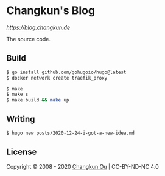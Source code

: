# Changkun's Blog

_https://blog.changkun.de_

The source code.

## Build

```sh
$ go install github.com/gohugoio/hugo@latest
$ docker network create traefik_proxy
```

```sh
$ make
$ make s
$ make build && make up
```

## Writing

```sh
$ hugo new posts/2020-12-24-i-got-a-new-idea.md
```

## License

Copyright &copy; 2008 - 2020 [Changkun Ou](https://changkun.de) | CC-BY-ND-NC 4.0